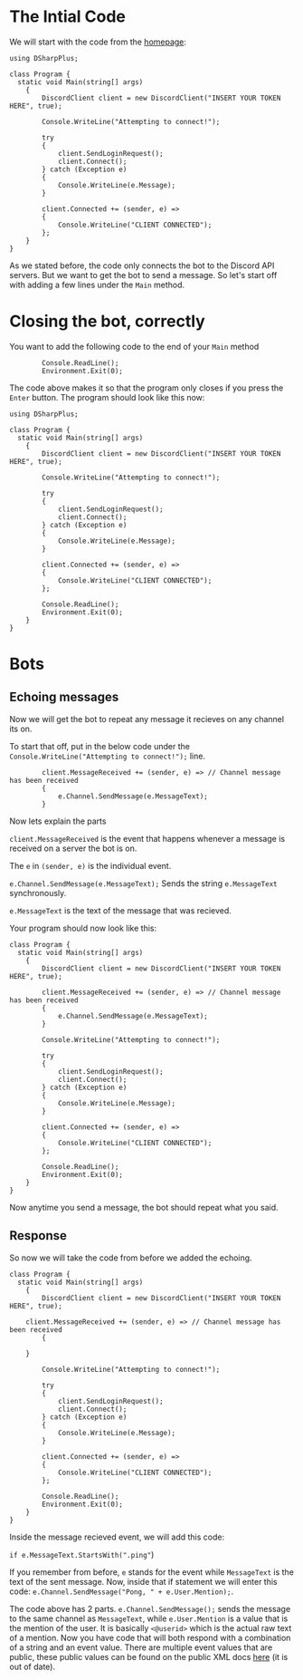 # The Intial Code

We will start with the code from the [homepage](http://dsharpplus.readthedocs.io/):

```
using DSharpPlus;

class Program {
  static void Main(string[] args)
	{
        DiscordClient client = new DiscordClient("INSERT YOUR TOKEN HERE", true);

        Console.WriteLine("Attempting to connect!");
		
        try
        {
            client.SendLoginRequest();
            client.Connect();
        } catch (Exception e)
        {
            Console.WriteLine(e.Message);
        }

        client.Connected += (sender, e) =>
        {
            Console.WriteLine("CLIENT CONNECTED");
        };
	}
}
``` 

As we stated before, the code only connects the bot to the Discord API servers. But we want to get the bot to send a message. So let's start off with adding a few lines under the `Main` method.

# Closing the bot, correctly

You want to add the following code to the end of your `Main` method

```
		Console.ReadLine();
		Environment.Exit(0);
```

The code above makes it so that the program only closes if you press the `Enter` button. The program should look like this now: 

```
using DSharpPlus;

class Program {
  static void Main(string[] args)
	{
        DiscordClient client = new DiscordClient("INSERT YOUR TOKEN HERE", true);

        Console.WriteLine("Attempting to connect!");
		
        try
        {
            client.SendLoginRequest();
            client.Connect();
        } catch (Exception e)
        {
            Console.WriteLine(e.Message);
        }

        client.Connected += (sender, e) =>
        {
            Console.WriteLine("CLIENT CONNECTED");
        };
		
		Console.ReadLine();
		Environment.Exit(0);
	}
}
``` 

# Bots

## Echoing messages

Now we will get the bot to repeat any message it recieves on any channel its on.

To start that off, put in the below code under the `Console.WriteLine("Attempting to connect!");` line.

```
		client.MessageReceived += (sender, e) => // Channel message has been received
        {
			e.Channel.SendMessage(e.MessageText);
		}
```

Now lets explain the parts

`client.MessageReceived` is the event that happens whenever a message is received on a server the bot is on. 

The `e` in `(sender, e)` is the individual event.

`e.Channel.SendMessage(e.MessageText);` Sends the string `e.MessageText` synchronously.

`e.MessageText` is the text of the message that was recieved.

Your program should now look like this: 

```
class Program {
  static void Main(string[] args)
	{
        DiscordClient client = new DiscordClient("INSERT YOUR TOKEN HERE", true);

		client.MessageReceived += (sender, e) => // Channel message has been received
        {
			e.Channel.SendMessage(e.MessageText);
		}
		
        Console.WriteLine("Attempting to connect!");
		
        try
        {
            client.SendLoginRequest();
            client.Connect();
        } catch (Exception e)
        {
            Console.WriteLine(e.Message);
        }

        client.Connected += (sender, e) =>
        {
            Console.WriteLine("CLIENT CONNECTED");
        };
		
		Console.ReadLine();
		Environment.Exit(0);
	}
}
``` 

Now anytime you send a message, the bot should repeat what you said.

## Response

So now we will take the code from before we added the echoing.
```
class Program {
  static void Main(string[] args)
	{
        DiscordClient client = new DiscordClient("INSERT YOUR TOKEN HERE", true);

	client.MessageReceived += (sender, e) => // Channel message has been received
        {
			
	}
		
        Console.WriteLine("Attempting to connect!");
		
        try
        {
            client.SendLoginRequest();
            client.Connect();
        } catch (Exception e)
        {
            Console.WriteLine(e.Message);
        }

        client.Connected += (sender, e) =>
        {
            Console.WriteLine("CLIENT CONNECTED");
        };
		
		Console.ReadLine();
		Environment.Exit(0);
	}
}
``` 
Inside the message recieved event, we will add this code:

`if e.MessageText.StartsWith(".ping"`)

If you remember from before, `e` stands for the event while `MessageText` is the text of the sent message. Now, inside that if statement we will enter this code: `e.Channel.SendMessage("Pong, " + e.User.Mention);`. 

The code above has 2 parts. `e.Channel.SendMessage();` sends the message to the same channel as `MessageText`, while `e.User.Mention` is a value that is the mention of the user. It is basically `<@userid>` which is the actual raw text of a mention. Now you have code that will both respond with a combination of a string and an event value. There are multiple event values that are public, these public values can be found on the public XML docs [here](http://afroraydude.pw/sharpcord) (it is out of date).
